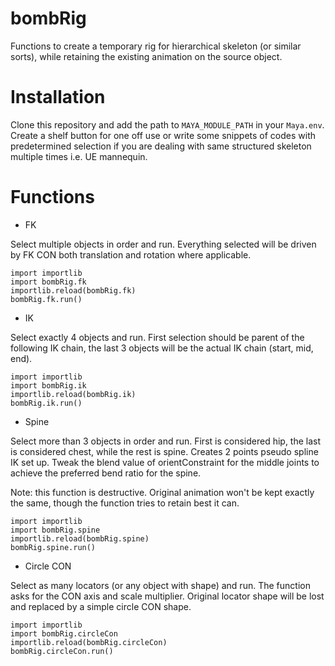 # bombRig

Functions to create a temporary rig for hierarchical skeleton (or similar sorts), while retaining the existing animation on the source object.

# Installation

Clone this repository and add the path to  `MAYA_MODULE_PATH` in your `Maya.env`. Create a shelf button for one off use or write some snippets of codes with predetermined selection if you are dealing with same structured skeleton multiple times i.e. UE mannequin.

# Functions

- FK

Select multiple objects in order and run. Everything selected will be driven by FK CON both translation and rotation where applicable.
```
import importlib
import bombRig.fk
importlib.reload(bombRig.fk)
bombRig.fk.run()
```

- IK

Select exactly 4 objects and run. First selection should be parent of the following IK chain, the last 3 objects will be the actual IK chain (start, mid, end).
```
import importlib
import bombRig.ik
importlib.reload(bombRig.ik)
bombRig.ik.run()
```

- Spine

Select more than 3 objects in order and run. First is considered hip, the last is considered chest, while the rest is spine. Creates 2 points pseudo spline IK set up. Tweak the blend value of orientConstraint for the middle joints to achieve the preferred bend ratio for the spine.

Note: this function is destructive. Original animation won't be kept exactly the same, though the function tries to retain best it can.
```
import importlib
import bombRig.spine
importlib.reload(bombRig.spine)
bombRig.spine.run()
```

- Circle CON

Select as many locators (or any object with shape) and run. The function asks for the CON axis and scale multiplier. Original locator shape will be lost and replaced by a simple circle CON shape.
```
import importlib
import bombRig.circleCon
importlib.reload(bombRig.circleCon)
bombRig.circleCon.run()
```

